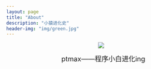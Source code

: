 ```yaml
---
layout: page
title: "About"
description: "小猿进化史"
header-img: "img/green.jpg"
---
```



<center>
    <p><img src="http://7xlfkx.com1.z0.glb.clouddn.com/white2.jpg" align="center"></p>
</center>



<center>
    <font size="4">ptmax——程序小白进化ing</font>
</center>






